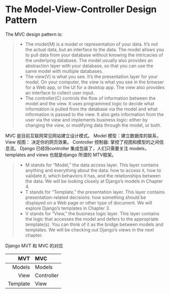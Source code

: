 # The Model-View-Controller Design Pattern
The MVC design pattern is:
> - The model(M) is a model or representation of your data. It’s not the actual data, but an interface to the data. The model allows you to pull data from your database without knowing the intricacies of the underlying database. The model usually also provides an abstraction layer with your database, so that you can use the same model with multiple databases.
> - The view(V) is what you see. It’s the presentation layer for your model. On your computer, the view is what you see in the browser for a Web app, or the UI for a desktop app. The view also provides an interface to collect user input.
> - The controller(C) controls the flow of information between the model and the view. It uses programmed logic to decide what information is pulled from the database via the model and what information is passed to the view. It also gets information from the user via the view and implements business logic: either by changing the view, or modifying data through the model, or both.

MVC 是目前互联网常见网站建立设计模式。 Model 模型：建立数据库的联系， View 视图： 决定你的网页效果。 Controller 控制器: 掌控了视图和模型的之间信息流。
Django 已经将controller 集成包装了，人们只需要关注 models，templates and views 也就是django 所谓的 MTV框架。

> - M stands for “Model,” the data access layer. This layer contains anything and everything about the data: how to access it, how to validate it, which behaviors it has, and the relationships between the data. We will be looking closely at Django’s models in Chapter 4.
> - T stands for “Template,” the presentation layer. This layer contains presentation-related decisions: how something should be displayed on a Web page or other type of document. We will explore Django’s templates in Chapter 3.
> - V stands for “View,” the business logic layer. This layer contains the logic that accesses the model and defers to the appropriate template(s). You can think of it as the bridge between models and templates. We will be checking out Django’s views in the next chapter.

Django MVT 和 MVC 的对应
<br>

| MVT | MVC |
|-----:|:-----|
|Models|Models|
|View|Controller|
|Template|View|

#
